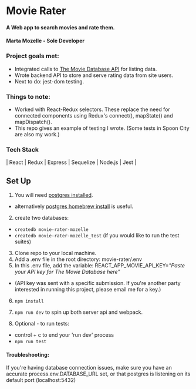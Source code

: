 # Movie Rater
#### A Web app to search movies and rate them.
#### Marta Mozelle - Sole Developer

### Project goals met: 
- Integrated calls to [The Movie Database API](themoviedb.org) for listing data. 
- Wrote backend API to store and serve rating data from site users. 
- Next to do: jest-dom testing. 

### Things to note:
- Worked with React-Redux selectors. These replace the need for connected components using Redux's connect(), mapState() and mapDispatch().
- This repo gives an example of testing I wrote. (Some tests in Spoon City are also my work.)

### Tech Stack
| React | Redux | Express | Sequelize | Node.js | Jest |

## Set Up
1) You will need [postgres installed](https://www.postgresql.org/download/). 
* alternatively [postgres homebrew install](https://wiki.postgresql.org/wiki/Homebrew) is useful.
2) create two databases: 
* `createdb movie-rater-mozelle`
* `createdb movie-rater-mozelle_test`   (if you would like to run the test suites) 
3) Clone repo to your local machine.
4) Add a .env file in the root directory: movie-rater/.env
5) In this .env file, add the variable: REACT_APP_MOVIE_API_KEY=*"Paste your API key for The Movie Database here"*
* (API key was sent with a specific submission. If you're another party interested in running this project, please email me for a key.)
6) `npm install`
7) `npm run dev` to spin up both server api and webpack. 

8) Optional - to run tests: 
* control + c to end your 'run dev' process
* `npm run test`

#### Troubleshooting:
If you're having database connection issues, make sure you have an accurate process.env.DATABASE_URL set, or that postgres is listening on its default port (localhost:5432)

